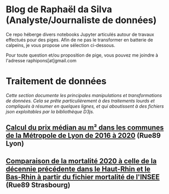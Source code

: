 # Blog de Raphaël da Silva (Analyste/Journaliste de données)

Ce repo héberge divers notebooks Jupyter articulés autour de travaux effectués pour des piges. Afin de ne pas le transformer en batterie de calpeins, je vous propose une sélection ci-dessous.

Pour toute question et/ou proposition de pige, vous pouvez me joindre à l'adresse raphipons[at]gmail.com

# Traitement de données

*Cette section documente les principales manipulations et transformations de données. Cela se prête particulièrement à des traitements lourds et compliqués à résumer en quelques lignes, et qui aboutissent à des fichiers json exploitables par la bibliothèque D3js.*

## [Calcul du prix médian au m² dans les communes de la Métropole de Lyon de 2016 à 2020](https://discord.com/channels/772780625227939850/772780625828380706/970673680910778428) (Rue89 Lyon)

## [Comparaison de la mortalité 2020 à celle de la décennie précédente dans le Haut-Rhin et le Bas-Rhin à partir du fichier mortalité de l'INSEE](https://discord.com/channels/772780625227939850/772780625828380706/970673680910778428) (Rue89 Strasbourg)
